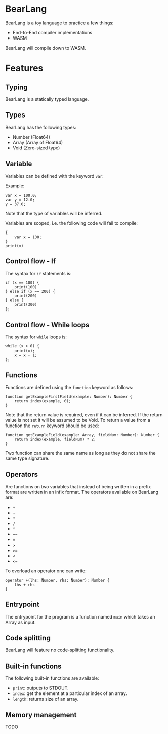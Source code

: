 # BearLang

BearLang is a toy language to practice a few things:
- End-to-End compiler implementations
- WASM

BearLang will compile down to WASM.

# Features

## Typing

BearLang is a statically typed language.

## Types

BearLang has the following types:
- Number (Float64)
- Array (Array of Float64)
- Void (Zero-sized type)

## Variable

Variables can be defined with the keyword `var`:

Example:

```
var x = 100.0;
var y = 12.0;
y = 37.0;
```

Note that the type of variables will be inferred.


Variables are scoped, i.e. the following code will fail to compile:

```
{
    var x = 100;
}
print(x)
```

## Control flow - If

The syntax for `if` statements is:

```
if (x == 100) {
    print(100)
} else if (x == 200) {
    print(200)
} else {
    print(300)
};
```

## Control flow - While loops

The syntax for `while` loops is:

```
while (x > 0) {
    print(x);
    x = x - 1;
};
```

## Functions

Functions are defined using the `function` keyword as follows:

```
function getExampleFirstField(example: Number): Number {
    return index(example, 0);
}
```

Note that the return value is required, even if it can be inferred. If the return value is not set it will be assumed to be Void. To return a value from a function the `return` keyword should be used:

```
function getExampleField(example: Array, fieldNum: Number): Number {
    return index(example, fieldNum) * 2;
}
```

Two function can share the same name as long as they do not share the same type signature.

## Operators

Are functions on two variables that instead of being written in a prefix format are written in an infix format. The operators available on BearLang are:

- `+`
- `-`
- `*`
- `/`
- `^`
- `==`
- `=`
- `>`
- `>=`
- `<`
- `<=`

To overload an operator one can write:

```
operator +(lhs: Number, rhs: Number): Number {
    lhs + rhs
}
```

## Entrypoint

The entrypoint for the program is a function named `main` which takes an Array as input.

## Code splitting

BearLang will feature no code-splitting functionality.

## Built-in functions

The following built-in functions are available:

- `print`: outputs to STDOUT.
- `index`: get the element at a particular index of an array.
- `length`: returns size of an array.

## Memory management

TODO
